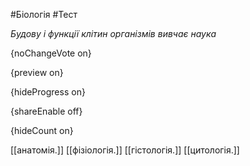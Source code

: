 #Біологія #Тест

*Будову і функції клітин організмів вивчає наука*

{noChangeVote on}

{preview on}

{hideProgress on}

{shareEnable off}

{hideCount on}

[[анатомія.]]
[[фізіологія.]]
[[гістологія.]]
[[цитологія.]]
